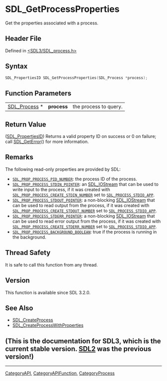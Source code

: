 # SDL_GetProcessProperties

Get the properties associated with a process.

## Header File

Defined in [<SDL3/SDL_process.h>](https://github.com/libsdl-org/SDL/blob/main/include/SDL3/SDL_process.h)

## Syntax

```c
SDL_PropertiesID SDL_GetProcessProperties(SDL_Process *process);
```

## Function Parameters

|                              |             |                       |
| ---------------------------- | ----------- | --------------------- |
| [SDL_Process](SDL_Process) * | **process** | the process to query. |

## Return Value

([SDL_PropertiesID](SDL_PropertiesID)) Returns a valid property ID on
success or 0 on failure; call [SDL_GetError](SDL_GetError)() for more
information.

## Remarks

The following read-only properties are provided by SDL:

- [`SDL_PROP_PROCESS_PID_NUMBER`](SDL_PROP_PROCESS_PID_NUMBER): the process
  ID of the process.
- [`SDL_PROP_PROCESS_STDIN_POINTER`](SDL_PROP_PROCESS_STDIN_POINTER): an
  [SDL_IOStream](SDL_IOStream) that can be used to write input to the
  process, if it was created with
  [`SDL_PROP_PROCESS_CREATE_STDIN_NUMBER`](SDL_PROP_PROCESS_CREATE_STDIN_NUMBER)
  set to [`SDL_PROCESS_STDIO_APP`](SDL_PROCESS_STDIO_APP).
- [`SDL_PROP_PROCESS_STDOUT_POINTER`](SDL_PROP_PROCESS_STDOUT_POINTER): a
  non-blocking [SDL_IOStream](SDL_IOStream) that can be used to read output
  from the process, if it was created with
  [`SDL_PROP_PROCESS_CREATE_STDOUT_NUMBER`](SDL_PROP_PROCESS_CREATE_STDOUT_NUMBER)
  set to [`SDL_PROCESS_STDIO_APP`](SDL_PROCESS_STDIO_APP).
- [`SDL_PROP_PROCESS_STDERR_POINTER`](SDL_PROP_PROCESS_STDERR_POINTER): a
  non-blocking [SDL_IOStream](SDL_IOStream) that can be used to read error
  output from the process, if it was created with
  [`SDL_PROP_PROCESS_CREATE_STDERR_NUMBER`](SDL_PROP_PROCESS_CREATE_STDERR_NUMBER)
  set to [`SDL_PROCESS_STDIO_APP`](SDL_PROCESS_STDIO_APP).
- [`SDL_PROP_PROCESS_BACKGROUND_BOOLEAN`](SDL_PROP_PROCESS_BACKGROUND_BOOLEAN):
  true if the process is running in the background.

## Thread Safety

It is safe to call this function from any thread.

## Version

This function is available since SDL 3.2.0.

## See Also

- [SDL_CreateProcess](SDL_CreateProcess)
- [SDL_CreateProcessWithProperties](SDL_CreateProcessWithProperties)


## (This is the documentation for SDL3, which is the current stable version. [SDL2](https://wiki.libsdl.org/SDL2/) was the previous version!)



----
[CategoryAPI](CategoryAPI), [CategoryAPIFunction](CategoryAPIFunction), [CategoryProcess](CategoryProcess)

